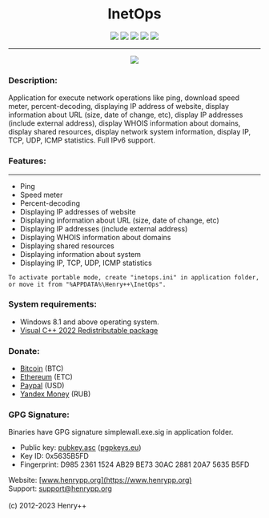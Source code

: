<h1 align="center">InetOps</h1>

<p align="center">
	<a href="https://github.com/henrypp/inetops/releases"><img src="https://img.shields.io/github/v/release/henrypp/inetops?style=flat-square&include_prereleases&label=version" /></a>
	<a href="https://github.com/henrypp/inetops/releases"><img src="https://img.shields.io/github/downloads/henrypp/inetops/total.svg?style=flat-square" /></a>
	<a href="https://github.com/henrypp/inetops/issues"><img src="https://img.shields.io/github/issues-raw/henrypp/inetops.svg?style=flat-square&label=issues" /></a>
	<a href="https://github.com/henrypp/inetops/graphs/contributors"><img src="https://img.shields.io/github/contributors/henrypp/inetops?style=flat-square" /></a>
	<a href="https://github.com/henrypp/inetops/blob/master/LICENSE"><img src="https://img.shields.io/github/license/henrypp/inetops?style=flat-square" /></a>
</p>

-------

<p align="center">
	<img src="https://www.henrypp.org/images/inetops.png?fiximage" />
</p>

### Description:
Application for execute network operations like ping, download speed meter, percent-decoding, displaying IP address of website, display information about URL (size, date of change, etc), display IP addresses (include external address), display WHOIS information about domains, display shared resources, display network system information, display IP, TCP, UDP, ICMP statistics. Full IPv6 support. 

### Features:
--------
- Ping
- Speed meter
- Percent-decoding
- Displaying IP addresses of website
- Displaying information about URL (size, date of change, etc)
- Displaying IP addresses (include external address)
- Displaying WHOIS information about domains
- Displaying shared resources
- Displaying information about system
- Displaying IP, TCP, UDP, ICMP statistics

```
To activate portable mode, create "inetops.ini" in application folder, or move it from "%APPDATA%\Henry++\InetOps".
```

### System requirements:
- Windows 8.1 and above operating system.
- [Visual C++ 2022 Redistributable package](https://learn.microsoft.com/en-us/cpp/windows/latest-supported-vc-redist?view=msvc-170)

### Donate:
- [Bitcoin](https://www.blockchain.com/btc/address/1LrRTXPsvHcQWCNZotA9RcwjsGcRghG96c) (BTC)
- [Ethereum](https://www.blockchain.com/explorer/addresses/eth/0xe2C84A62eb2a4EF154b19bec0c1c106734B95960) (ETC)
- [Paypal](https://paypal.me/henrypp) (USD)
- [Yandex Money](https://yoomoney.ru/to/4100115776040583) (RUB)

### GPG Signature:
Binaries have GPG signature simplewall.exe.sig in application folder.

- Public key: [pubkey.asc](https://raw.githubusercontent.com/henrypp/builder/master/pubkey.asc) ([pgpkeys.eu](https://pgpkeys.eu/pks/lookup?op=index&fingerprint=on&search=0x5635B5FD))
- Key ID: 0x5635B5FD
- Fingerprint: D985 2361 1524 AB29 BE73 30AC 2881 20A7 5635 B5FD

Website: [www.henrypp.org](https://www.henrypp.org)<br />
Support: support@henrypp.org<br />
<br />
(c) 2012-2023 Henry++
